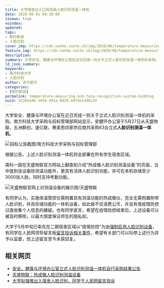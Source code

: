 ```yaml
---
title: 大学宿舍出入口将加装人脸识别测温一体机
date: 2020-06-01 08:30:00
isnews: true
noindex:
updated:
tags:
- 即时新闻
- 人脸识别
cover_img: https://cdn.nanke.suste.ch/img/2020/06/temperature-measuring-and-face-recognition-system-bidding/banner.png
feature_img: https://cdn.nanke.suste.ch/img/2020/06/temperature-measuring-and-face-recognition-system-bidding/banner.png
description:
summary: 大学安全、健康与环境办公室在近日完成一则关于立式人脸识别测温一体机的采购。这些一体机将用于学生宿舍出入时的体温管控。
ld_json_summary:
keywords:
- 南方科技大学
- 人脸识别
author: 淳于妮可
categories:
- [即时新闻]
permalink: temperature-measuring-and-face-recognition-system-bidding
uuid: 52365a46-145b-491a-8928-4dfde1dd6c2d
---
```


大学安全、健康与环境办公室在近日完成一则关于立式人脸识别测温一体机的采购。南方科技大学采购与招标管理部网站显示，安健环办公室于5月27日从天盛物联，五洲群创，速亿联，赛美思四家供应商共采购63台立式**人脸识别测温一体机**。

![招标公告截图/南方科技大学采购与招标管理部](https://cdn.nanke.suste.ch/img/2020/06/temperature-measuring-and-face-recognition-system-bidding/bidding.png)

根据公告，上述人脸识别测温一体机将会部署在所有学生宿舍区域。

南科一路在天盛物联官方网站上翻查到介绍“热成像人脸识别测温设备”的页面，当中提到该设备除测温功能外，更具有活体人脸识别功能，并可在本机存储至少3000张人脸，同时支持考勤功能。

![天盛物联官网上对测温设备的展示图/天盛物联](https://cdn.nanke.suste.ch/img/2020/06/temperature-measuring-and-face-recognition-system-bidding/天盛物联-system.jpg)

有同学认为，实施体温管控仅需购置具有测温功能的热成像仪，完全无需购置附带人脸识别，并具存储功能的一体机设备，如此做不仅浪费公币，并且有借疫情防控过度收集个人信息的嫌疑。也有同学直言，希望在疫情防控结束后，上述设备可以被及时移除，以最大限度保证师生的隐私权。

大学于5月中旬已率先在二期宿舍区域以“疫情防控”为由[强制启用人脸识别设备](2020/05/16/face-recognition-complaint/)，有同学在人民网领导留言板[留言投诉相关事件](http://liuyan.people.com.cn/threads/content?tid=7455001)，希望有关部门可以叫停上述行为并予以监督，但上述留言至今未获回复。

## 相关网页

- [安全、健康与环境办公室立式人脸识别测温一体机自行采购结果公告](https://biddingoffice.sustc.edu.cn/tender/news/id/5140/pid/2)
- [天盛物联：热成像人脸识别测温设备](http://www.ts-iot.com/product-2/44.html)
- [大学拟强推出入宿舍人脸识别，同学于人民网留言投诉](2020/05/16/face-recognition-complaint/)
